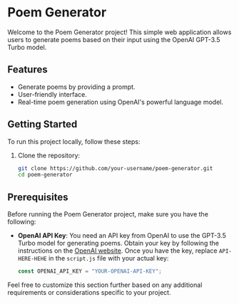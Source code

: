 # Poem Generator

Welcome to the Poem Generator project! This simple web application allows users to generate poems based on their input using the OpenAI GPT-3.5 Turbo model.

## Features

- Generate poems by providing a prompt.
- User-friendly interface.
- Real-time poem generation using OpenAI's powerful language model.

## Getting Started

To run this project locally, follow these steps:

1. Clone the repository:

   ```bash
   git clone https://github.com/your-username/poem-generator.git
   cd poem-generator
   ```

## Prerequisites

Before running the Poem Generator project, make sure you have the following:

- **OpenAI API Key**: You need an API key from OpenAI to use the GPT-3.5 Turbo model for generating poems. Obtain your key by following the instructions on the [OpenAI website](https://beta.openai.com/signup/). Once you have the key, replace `API-HERE-HEHE` in the `script.js` file with your actual key:

  ```javascript
  const OPENAI_API_KEY = "YOUR-OPENAI-API-KEY";
  ```

Feel free to customize this section further based on any additional requirements or considerations specific to your project.
